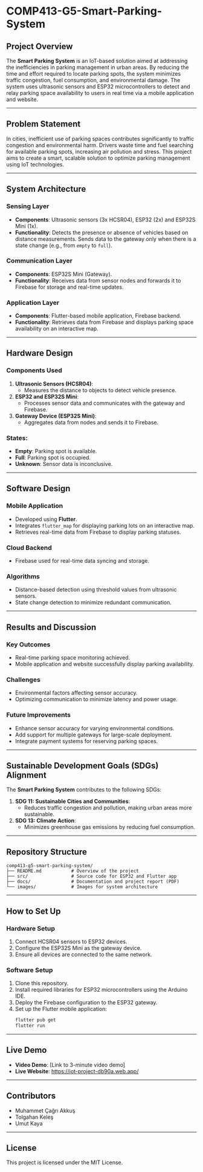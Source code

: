 # COMP413-G5-Smart-Parking-System

## Project Overview
The **Smart Parking System** is an IoT-based solution aimed at addressing the inefficiencies in parking management in urban areas. By reducing the time and effort required to locate parking spots, the system minimizes traffic congestion, fuel consumption, and environmental damage. The system uses ultrasonic sensors and ESP32 microcontrollers to detect and relay parking space availability to users in real time via a mobile application and website.

---

## Problem Statement
In cities, inefficient use of parking spaces contributes significantly to traffic congestion and environmental harm. Drivers waste time and fuel searching for available parking spots, increasing air pollution and stress. This project aims to create a smart, scalable solution to optimize parking management using IoT technologies.

---

## System Architecture

### **Sensing Layer**
- **Components**: Ultrasonic sensors (3x HCSR04), ESP32 (2x) and ESP32S Mini (1x).
- **Functionality**: Detects the presence or absence of vehicles based on distance measurements. Sends data to the gateway only when there is a state change (e.g., from `empty` to `full`).

### **Communication Layer**
- **Components**: ESP32S Mini (Gateway).
- **Functionality**: Receives data from sensor nodes and forwards it to Firebase for storage and real-time updates.

### **Application Layer**
- **Components**: Flutter-based mobile application, Firebase backend.
- **Functionality**: Retrieves data from Firebase and displays parking space availability on an interactive map.

---

## Hardware Design
### Components Used
1. **Ultrasonic Sensors (HCSR04)**:
   - Measures the distance to objects to detect vehicle presence.
2. **ESP32 and ESP32S Mini**:
   - Processes sensor data and communicates with the gateway and Firebase.
3. **Gateway Device (ESP32S Mini)**:
   - Aggregates data from nodes and sends it to Firebase.

### States:
- **Empty**: Parking spot is available.
- **Full**: Parking spot is occupied.
- **Unknown**: Sensor data is inconclusive.

---

## Software Design

### Mobile Application
- Developed using **Flutter**.
- Integrates `flutter_map` for displaying parking lots on an interactive map.
- Retrieves real-time data from Firebase to display parking statuses.

### Cloud Backend
- Firebase used for real-time data syncing and storage.

### Algorithms
- Distance-based detection using threshold values from ultrasonic sensors.
- State change detection to minimize redundant communication.

---

## Results and Discussion
### Key Outcomes
- Real-time parking space monitoring achieved.
- Mobile application and website successfully display parking availability.

### Challenges
- Environmental factors affecting sensor accuracy.
- Optimizing communication to minimize latency and power usage.

### Future Improvements
- Enhance sensor accuracy for varying environmental conditions.
- Add support for multiple gateways for large-scale deployment.
- Integrate payment systems for reserving parking spaces.

---

## Sustainable Development Goals (SDGs) Alignment
The **Smart Parking System** contributes to the following SDGs:
1. **SDG 11: Sustainable Cities and Communities**:
   - Reduces traffic congestion and pollution, making urban areas more sustainable.
2. **SDG 13: Climate Action**:
   - Minimizes greenhouse gas emissions by reducing fuel consumption.

---

## Repository Structure
```
comp413-g5-smart-parking-system/
├── README.md           # Overview of the project
├── src/                # Source code for ESP32 and Flutter app
├── docs/               # Documentation and project report (PDF)
└── images/             # Images for system architecture
```

---

## How to Set Up

### Hardware Setup
1. Connect HCSR04 sensors to ESP32 devices.
2. Configure the ESP32S Mini as the gateway device.
3. Ensure all devices are connected to the same network.

### Software Setup
1. Clone this repository.
2. Install required libraries for ESP32 microcontrollers using the Arduino IDE.
3. Deploy the Firebase configuration to the ESP32 gateway.
4. Set up the Flutter mobile application:
   ```bash
   flutter pub get
   flutter run
   ```

---

## Live Demo
- **Video Demo**: [Link to 3-minute video demo]
- **Live Website**: https://iot-project-db90a.web.app/

---

## Contributors
- Muhammet Çağrı Akkuş
- Tolgahan Keleş
- Umut Kaya

---

## License
This project is licensed under the MIT License.
